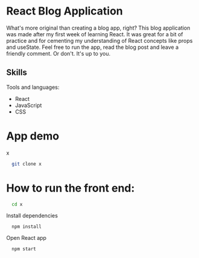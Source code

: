 # React Blog Application

What's more original than creating a blog app, right? This blog application was made after my first week of learning React. It was great for a bit of practice and for cementing my understanding of React concepts like props and useState. Feel free to run the app, read the blog post and leave a friendly comment. Or don't. It's up to you. 

## Skills

Tools and languages:
- React
- JavaScript
- CSS

# App demo

x

```bash
  git clone x
```

# How to run the front end:

```bash
  cd x
```

Install dependencies

```react
  npm install
```

Open React app

```bash
  npm start
```
